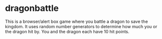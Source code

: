 # dragonbattle

This is a browser/alert box game where you battle a dragon to save the kingdom.  It uses random number generators to determine how much you or the dragon hit by.  You and the dragon each have 10 hit points. 
